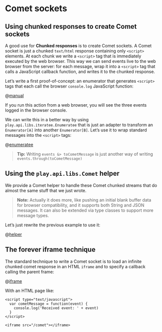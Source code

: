 <!--- Copyright (C) 2009-2015 Typesafe Inc. <http://www.typesafe.com> -->
# Comet sockets

## Using chunked responses to create Comet sockets

A good use for **Chunked responses** is to create Comet sockets. A Comet socket is just a chunked `text/html` response containing only `<script>` elements. At each chunk we write a `<script>` tag that is immediately executed by the web browser. This way we can send events live to the web browser from the server: for each message, wrap it into a `<script>` tag that calls a JavaScript callback function, and writes it to the chunked response.
    
Let’s write a first proof-of-concept: an enumerator that generates `<script>` tags that each call the browser `console.log` JavaScript function:
    
@[manual](code/ScalaComet.scala)

If you run this action from a web browser, you will see the three events logged in the browser console.

We can write this in a better way by using `play.api.libs.iteratee.Enumeratee` that is just an adapter to transform an `Enumerator[A]` into another `Enumerator[B]`. Let’s use it to wrap standard messages into the `<script>` tags:
    
@[enumeratee](code/ScalaComet.scala)

> **Tip:** Writing `events &> toCometMessage` is just another way of writing `events.through(toCometMessage)`

## Using the `play.api.libs.Comet` helper

We provide a Comet helper to handle these Comet chunked streams that do almost the same stuff that we just wrote.

> **Note:** Actually it does more, like pushing an initial blank buffer data for browser compatibility, and it supports both String and JSON messages. It can also be extended via type classes to support more message types.

Let’s just rewrite the previous example to use it:

@[helper](code/ScalaComet.scala)

## The forever iframe technique

The standard technique to write a Comet socket is to load an infinite chunked comet response in an HTML `iframe` and to specify a callback calling the parent frame:

@[iframe](code/ScalaComet.scala)

With an HTML page like:

```
<script type="text/javascript">
  var cometMessage = function(event) {
    console.log('Received event: ' + event)
  }
</script>

<iframe src="/comet"></iframe>
```
